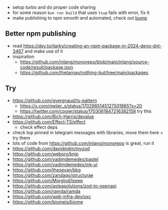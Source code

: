 - setup turbo and do proper code sharing
- for some reason `bun run build` that uses `tsup` fails with error, fix it
- make publishing to npm smooth and automated, check out [bump](https://github.com/fabiospampinato/bump)

## Better npm publishing

- read https://dev.to/jlarky/creating-an-npm-package-in-2024-deno-dnt-3467 and make use of it
- inspiration
  - https://github.com/inlang/monorepo/blob/main/inlang/source-code/result/package.json
  - https://github.com/thetarnav/nothing-but/tree/main/packages

## Try

- https://github.com/gvergnaud/ts-pattern
  - https://x.com/meijer_s/status/1702985145127501865?s=20
  - https://twitter.com/cpojer/status/1703061847216382158 try this
- https://github.com/Rich-Harris/devalue
- https://github.com/Effect-TS/effect
  - check effect deps
- check top pinned in telegram messages with libraries, move them here + try them
- lots of code from https://github.com/inlang/monorepo is great, run it
- https://github.com/davidmdm/myzod
- https://github.com/webpro/knip
- https://github.com/vadimdemedes/pastel
- https://github.com/vadimdemedes/ink-ui
- https://github.com/theseyan/bkg
- https://github.com/zandaqo/structurae
- https://github.com/Morglod/tseep
- https://github.com/asteasolutions/zod-to-openapi
- https://github.com/ramda/ramda
- https://github.com/web-infra-dev/oxc
- https://github.com/biomejs/biome
